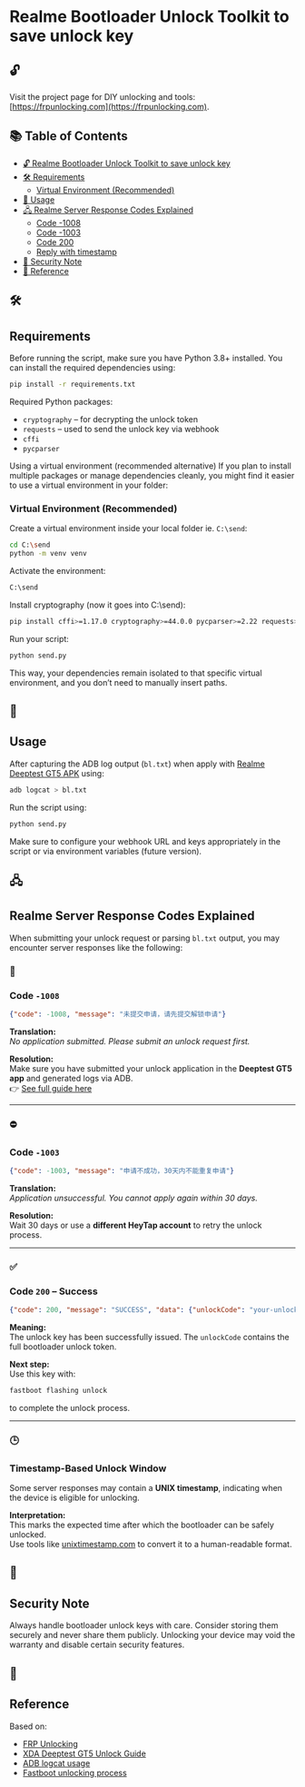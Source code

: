 # Realme Bootloader Unlock Toolkit to save unlock key

## 🔓

Visit the project page for DIY unlocking and tools: [https://frpunlocking.com](https://frpunlocking.com).

## 📚 Table of Contents

- [🔓 Realme Bootloader Unlock Toolkit to save unlock key](#️realme-bootloader-unlock-toolkit-to-save-unlock-key)
- [🛠 Requirements](#️requirements)
  - [Virtual Environment (Recommended)](#virtual-environment-recommended)
- [🚀 Usage](#️usage)
- [🖧 Realme Server Response Codes Explained](#️realme-server-response-codes-explained)
  - [Code -1008](#code--1008)
  - [Code -1003](#code--1003)
  - [Code 200](#code-200)
  - [Reply with timestamp](#reply-with-timestamp)
- [🔐 Security Note](#️-security-note)
- [🧠 Reference](#️-reference)

## 🛠

## Requirements

Before running the script, make sure you have Python 3.8+ installed. You can install the required dependencies using:

```bash
pip install -r requirements.txt
```

Required Python packages:
- `cryptography` – for decrypting the unlock token
- `requests` – used to send the unlock key via webhook
- `cffi`
- `pycparser`

Using a virtual environment (recommended alternative)
If you plan to install multiple packages or manage dependencies cleanly, you might find it easier to use a virtual environment in your folder:

### Virtual Environment (Recommended)

Create a virtual environment inside your local folder ie. `C:\send`:

```bash
cd C:\send
python -m venv venv
```
Activate the environment:

```bash
C:\send
```

Install cryptography (now it goes into C:\send):

```bash
pip install cffi>=1.17.0 cryptography>=44.0.0 pycparser>=2.22 requests>=2.25.0
```

Run your script:

```bash
python send.py
```

This way, your dependencies remain isolated to that specific virtual environment, and you don’t need to manually insert paths.

## 🚀

## Usage

After capturing the ADB log output (`bl.txt`) when apply with [Realme Deeptest GT5 APK](https://frpunlocking.com/diy-unlock/realme-bootloader-unlock/) using:

```bash
adb logcat > bl.txt
```

Run the script using:

```bash
python send.py
```

Make sure to configure your webhook URL and keys appropriately in the script or via environment variables (future version).

## 🖧

## Realme Server Response Codes Explained

When submitting your unlock request or parsing `bl.txt` output, you may encounter server responses like the following:

### 🔁

### Code `-1008`

```json
{"code": -1008, "message": "未提交申请，请先提交解锁申请"}
```

**Translation:**  
*No application submitted. Please submit an unlock request first.*

**Resolution:**  
Make sure you have submitted your unlock application in the **Deeptest GT5 app** and generated logs via ADB.  
👉 [See full guide here](https://frpunlocking.com/how-to-unlock-bootloader-of-a-realme-device/)

---

### ⛔ 

### Code `-1003`

```json
{"code": -1003, "message": "申请不成功，30天内不能重复申请"}
```

**Translation:**  
*Application unsuccessful. You cannot apply again within 30 days.*

**Resolution:**  
Wait 30 days or use a **different HeyTap account** to retry the unlock process.

---

### ✅ 

### Code `200` – Success

```json
{"code": 200, "message": "SUCCESS", "data": {"unlockCode": "your-unlock-key"}}
```

**Meaning:**  
The unlock key has been successfully issued. The `unlockCode` contains the full bootloader unlock token.

**Next step:**  
Use this key with:

```bash
fastboot flashing unlock
```

to complete the unlock process.

---

### 🕒

### Timestamp-Based Unlock Window

Some server responses may contain a **UNIX timestamp**, indicating when the device is eligible for unlocking.

**Interpretation:**  
This marks the expected time after which the bootloader can be safely unlocked.  
Use tools like [unixtimestamp.com](https://www.unixtimestamp.com/) to convert it to a human-readable format.

## 🔐

## Security Note

Always handle bootloader unlock keys with care. Consider storing them securely and never share them publicly. Unlocking your device may void the warranty and disable certain security features.

## 🧠

## Reference

Based on:
- [FRP Unlocking](https://frpunlocking.com)
- [XDA Deeptest GT5 Unlock Guide](https://forum.xda-developers.com/t/guide-bootloader-unlock-for-realme-android-13-14-models-via-deeptest-gt-5.4632127/)
- [ADB logcat usage](https://developer.android.com/studio/command-line/logcat)
- [Fastboot unlocking process](https://source.android.com/docs/core/architecture/bootloader/locking_unlocking)
